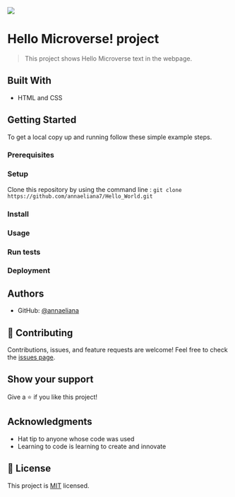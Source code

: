 ![](https://img.shields.io/badge/Microverse-blueviolet)
# Hello Microverse! project
> This project shows Hello Microverse text in the webpage.
## Built With
- HTML and CSS

## Getting Started

To get a local copy up and running follow these simple example steps.
### Prerequisites
### Setup
Clone this repository by using the command line :
`git clone https://github.com/annaeliana7/Hello_World.git`
### Install
### Usage
### Run tests
### Deployment
## Authors

- GitHub: [@annaeliana](https://github.com/annaeliana7)

## :handshake: Contributing
Contributions, issues, and feature requests are welcome!
Feel free to check the [issues page](../../issues/).
## Show your support
Give a :star:️ if you like this project!
## Acknowledgments
- Hat tip to anyone whose code was used
- Learning to code is learning to create and innovate
## :memo: License
This project is [MIT](./LICENSE) licensed.